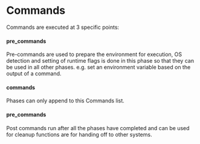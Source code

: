 # Commands

Commands are executed at 3 specific points:

#### pre_commands
Pre-commands are used to prepare the environment for execution, OS detection and setting of runtime flags is done in this phase so that they can be used in all other phases. e.g. set an environment variable based on the output of a command.

#### commands
Phases can only append to this Commands list.

#### pre_commands
Post commands run after all the phases have completed and can be used for cleanup functions are for handing off to other systems.
